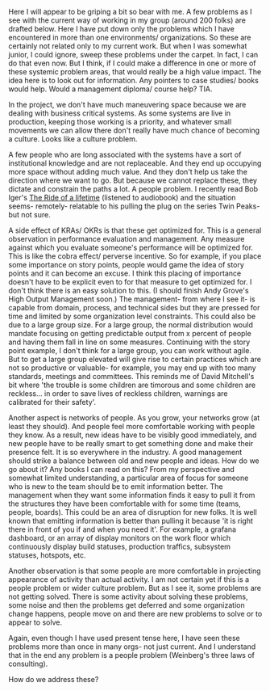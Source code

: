 Here I will appear to be griping a bit so bear with me. A few problems as I see with the current way of working in my group (around 200 folks) are drafted below. Here I have put down only the problems which I have encountered in more than one environments/ organizations. So these are certainly not related only to my current work. But when I was somewhat junior, I could ignore, sweep these problems under the carpet. In fact, I can do that even now. But I think, if I could make a difference in one or more of these systemic problem areas, that would really be a high value impact. The idea here is to look out for information. Any pointers to case studies/ books would help. Would a management diploma/ course help? TIA.

In the project, we don't have much maneuvering space because we are dealing with business critical systems. As some systems are live in production, keeping those working is a priority, and whatever small movements we can allow there don't really have much chance of becoming a culture. Looks like a culture problem. 

A few people who are long associated with the systems have a sort of institutional knowledge and are not replaceable. And they end up occupying more space without adding much value. And they don't help us take the direction where we want to go. But because we cannot replace these, they dictate and constrain the paths a lot. A people problem. I recently read Bob Iger's [The Ride of a lifetime][iger-book] (listened to audiobook) and the situation seems- remotely- relatable to his pulling the plug on the series Twin Peaks- but not sure.

A side effect of KRAs/ OKRs is that these get optimized for. This is a general observation in performance evaluation and management. Any measure against which you evaluate someone's performance will be optimized for. This is like the cobra effect/ perverse incentive. So for example, if you place some importance on story points, people would game the idea of story points and it can become an excuse. I think this placing of importance doesn't have to be explicit even to for that measure to get optimized for. I don't think there is an easy solution to this. (I should finish Andy Grove's High Output Management soon.) The management- from where I see it- is capable from domain, process, and technical sides but they are pressed for time and limited by some organization level constraints. This could also be due to a large group size. For a large group, the normal distribution would mandate focusing on getting predictable output from x percent of people and having them fall in line on some measures. Continuing with the story point example, I don't think for a large group, you can work without agile. But to get a large group elevated will give rise to certain practices which are not so productive or valuable- for example, you may end up with too many standards, meetings and committees. This reminds me of David Mitchell's bit where 'the trouble is some children are timorous and some children are reckless... in order to save lives of reckless children, warnings are calibrated for their safety'.

Another aspect is networks of people. As you grow, your networks grow (at least they should). And people feel more comfortable working with people they know. As a result, new ideas have to be visibly good immediately, and new people have to be really smart to get something done and make their presence felt. It is so everywhere in the industry. A good management should strike a balance between old and new people and ideas. How do we go about it? Any books I can read on this? From my perspective and somewhat limited understanding, a particular area of focus for someone who is new to the team should be to emit information better. The management when they want some information finds it easy to pull it from the structures they have been comfortable with for some time (teams, people, boards). This could be an area of disruption for new folks. It is well known that emitting information is better than pulling it because 'it is right there in front of you if and when you need it'. For example, a grafana dashboard, or an array of display monitors on the work floor which continuously display build statuses, production traffics, subsystem statuses, hotspots, etc.

Another observation is that some people are more comfortable in projecting appearance of activity than actual activity. I am not certain yet if this is a people problem or wider culture problem. But as I see it, some problems are not getting solved. There is some activity about solving these problems, some noise and then the problems get deferred and some organization change happens, people move on and there are new problems to solve or to appear to solve.

Again, even though I have used present tense here, I have seen these problems more than once in many orgs- not just current. And I understand that in the end any problem is a people problem (Weinberg's three laws of consulting). 

How do we address these?

[iger-book]: https://www.penguinrandomhouse.com/books/556683/the-ride-of-a-lifetime-by-robert-iger/9780399592096/